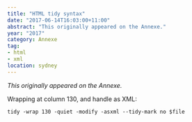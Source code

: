 ```yaml
---
title: "HTML tidy syntax"
date: "2017-06-14T16:03:00+11:00"
abstract: "This originally appeared on the Annexe."
year: "2017"
category: Annexe
tag:
- html
- xml
location: sydney
---
```

*This originally appeared on the Annexe.*

Wrapping at column 130, and handle as XML:

    tidy -wrap 130 -quiet -modify -asxml --tidy-mark no $file

